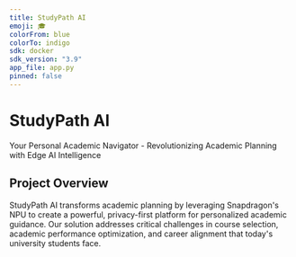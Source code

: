 ```yaml
---
title: StudyPath AI
emoji: 🎓
colorFrom: blue
colorTo: indigo
sdk: docker
sdk_version: "3.9"
app_file: app.py
pinned: false
---
```


# StudyPath AI

Your Personal Academic Navigator - Revolutionizing Academic Planning with Edge AI Intelligence

## Project Overview

StudyPath AI transforms academic planning by leveraging Snapdragon's NPU to create a powerful, privacy-first platform for personalized academic guidance. Our solution addresses critical challenges in course selection, academic performance optimization, and career alignment that today's university students face. 